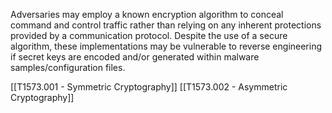 Adversaries may employ a known encryption algorithm to conceal command and control traffic rather than relying on any inherent protections provided by a communication protocol. Despite the use of a secure algorithm, these implementations may be vulnerable to reverse engineering if secret keys are encoded and/or generated within malware samples/configuration files.

[[T1573.001 - Symmetric Cryptography]]
[[T1573.002 - Asymmetric Cryptography]]